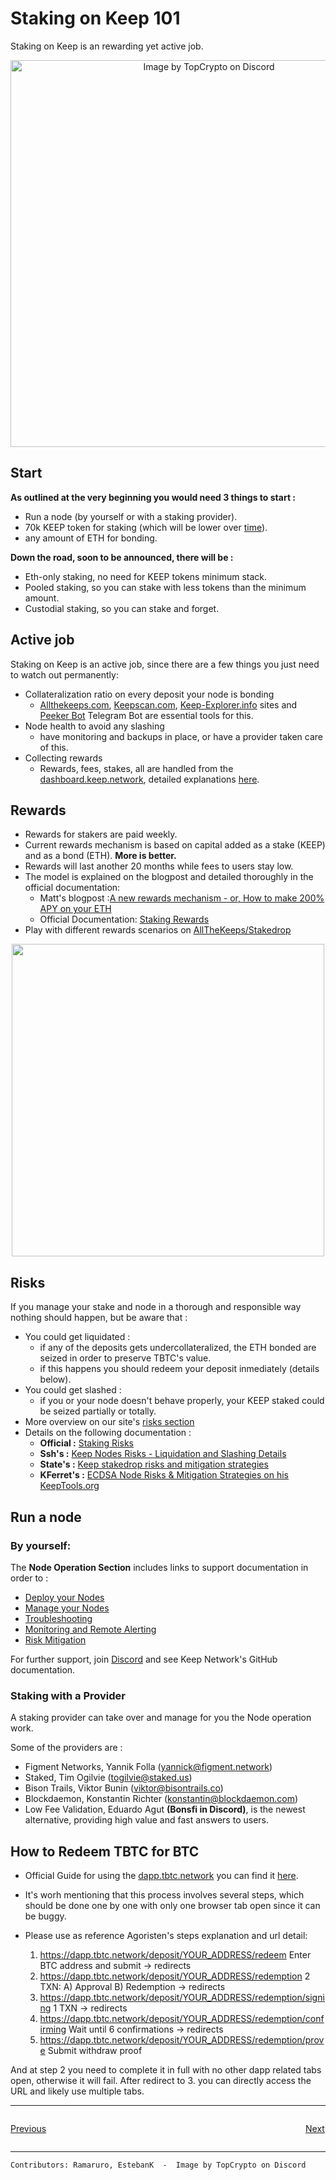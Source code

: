# Staking on Keep 101

Staking on Keep is an rewarding yet active job. 


<p align="center">
  <img width="619" alt="Image by TopCrypto on Discord" src="https://user-images.githubusercontent.com/73607532/103183516-bd667b80-4891-11eb-9001-af77af1bd589.png">
</p>


## Start
**As outlined at the very beginning you would need 3 things to start :**
- Run a node (by yourself or with a staking provider).
- 70k KEEP token for staking (which will be lower over [time](https://staking.keep.network/about-staking/staking-economics#how-to-get-keep)).
- any amount of ETH for bonding.


**Down the road, soon to be announced, there will be :**
- Eth-only staking, no need for KEEP tokens minimum stack.
- Pooled staking, so you can stake with less tokens than the minimum amount.
- Custodial staking, so you can stake and forget.

## Active job
Staking on Keep is an active job, since there are a few things you just need to watch out permanently:

- Collateralization ratio on every deposit your node is bonding
   - [Allthekeeps.com](https://allthekeeps.com/), [Keepscan.com](https://keepscan.com/), [Keep-Explorer.info](https://keep-explorer.info/) sites and [Peeker Bot](https://t.me/keep_peeker_bot) Telegram Bot are essential tools for this.
- Node health to avoid any slashing
   - have monitoring and backups in place, or have a provider taken care of this.
- Collecting rewards
   - Rewards, fees, stakes, all are handled from the [dashboard.keep.network](https://dashboard.keep.network/overview), detailed explanations [here](https://staking.keep.network/token-dashboard/delegate-stake).

## Rewards
- Rewards for stakers are paid weekly.
- Current rewards mechanism is based on capital added as a stake (KEEP) and as a bond (ETH). **More is better.**
- Rewards will last another 20 months while fees to users stay low.
- The model is explained on the blogpost and detailed thoroughly in the official documentation:
   - Matt's blogpost :[A new rewards mechanism - 
or, How to make 200% APY on your ETH](https://blog.keep.network/a-new-rewards-mechanism-deef3412c3e1)
   - Official Documentation: [Staking Rewards](https://staking.keep.network/about-staking/staking-economics)
- Play with different rewards scenarios on [AllTheKeeps/Stakedrop](https://allthekeeps.com/stakedrop)
 
 <p align="center">
  <img width="500" src="https://user-images.githubusercontent.com/73607532/103181539-c3a02c00-4880-11eb-818c-50db877841ac.png">
</p>

   


## Risks
If you manage your stake and node in a thorough and responsible way nothing should happen, but be aware that :
- You could get liquidated :
   - if any of the deposits gets undercollateralized, the ETH bonded are seized in order to preserve TBTC's value.
   - if this happens you should redeem your deposit inmediately (details below).
- You could get slashed :
   - if you or your node doesn't behave properly, your KEEP staked could be seized partially or totally.
- More overview on our site's [risks section](/#/Node-Operation/risks) 
- Details on the following documentation :
  - **Official :** [Staking Risks](https://staking.keep.network/about-staking/staking-risks)
  - **Ssh's :** [Keep Nodes Risks - Liquidation and Slashing Details](https://hackmd.io/@protocollayer/BkUBl7zIw)
  - **State's :** [Keep stakedrop risks and mitigation strategies](https://hackmd.io/@LayerState/KeepStakedropRisks)
  - **KFerret's :** [ECDSA Node Risks & Mitigation Strategies on his KeepTools.org](https://keeptools.org/staking/ecdsa-risks)


## Run a node
### By yourself: 
The **Node Operation Section** includes links to support documentation in order to :

- [Deploy your Nodes](Node-Operation/deploy.md)
- [Manage your Nodes](Node-Operation/manage.md)
- [Troubleshooting](Node-Operation/troubleshooting.md)
- [Monitoring and Remote Alerting](Node-Operation/monitoring.md)
- [Risk Mitigation](Node-Operation/risks.md)

For further support, join [Discord](https://discord.gg/Dkhc5t8XXD) and see Keep Network's GitHub documentation.

### Staking with a Provider
A staking provider can take over and manage for you the Node operation work. 

Some of the providers are :
- Figment Networks, Yannik Folla (yannick@figment.network) 
- Staked, Tim Ogilvie (togilvie@staked.us)
- Bison Trails, Viktor Bunin (viktor@bisontrails.co)
- Blockdaemon, Konstantin Richter (konstantin@blockdaemon.com)
- Low Fee Validation, Eduardo Agut **(Bonsfi in Discord)**, is the newest alternative, providing high value and fast answers to users.

## How to Redeem TBTC for BTC
- Official Guide for using the [dapp.tbtc.network](https://dapp.tbtc.network/) you can find it [here](https://tbtc.network/developers/how-to-use-the-tbtc-dapp/).
- It's worh mentioning that this process involves several steps, which should be done one by one with only one browser tab open since it can be buggy.
- Please use as reference Agoristen's steps explanation and url detail:

   1. https://dapp.tbtc.network/deposit/YOUR_ADDRESS/redeem    Enter BTC address and submit -> redirects
   2. https://dapp.tbtc.network/deposit/YOUR_ADDRESS/redemption    2 TXN: A) Approval B) Redemption -> redirects
   3. https://dapp.tbtc.network/deposit/YOUR_ADDRESS/redemption/signing    1 TXN -> redirects
   4. https://dapp.tbtc.network/deposit/YOUR_ADDRESS/redemption/confirming    Wait until 6 confirmations -> redirects
   5. https://dapp.tbtc.network/deposit/YOUR_ADDRESS/redemption/prove    Submit withdraw proof

And at step 2 you need to complete it in full with no other dapp related tabs open, otherwise it will fail. After redirect to 3. you can directly access the URL and likely use multiple tabs.

---
<p style="text-align: left; width:49%; display: inline-block;"><a href="/#/comparison/comparesimilar">Previous</a></p>
<p style="text-align: right; width:50%;  display: inline-block;"><a href="/#/Node-Operation/intro-operation">Next</a></p>

---

`Contributors: Ramaruro, EstebanK  -  Image by TopCrypto on Discord`
